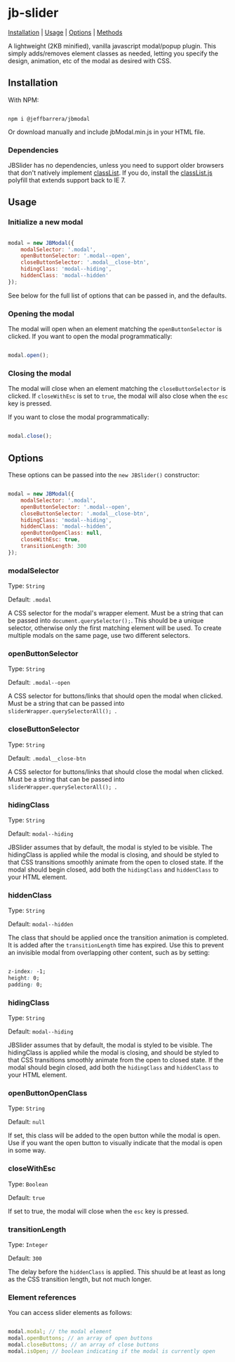 # jb-slider

[Installation](#installation) | [Usage](#usage) | [Options](#options) | [Methods](#public-methods)

A lightweight (2KB minified), vanilla javascript modal/popup plugin. This simply adds/removes element classes as needed, letting you specify the design, animation, etc of the modal as desired with CSS.

## Installation

With NPM:

```Shell

npm i @jeffbarrera/jbmodal

```

Or download manually and include jbModal.min.js in your HTML file.

### Dependencies

JBSlider has no dependencies, unless you need to support older browsers that don't natively implement [classList](https://caniuse.com/#feat=classlist). If you do, install the [classList.js](https://github.com/eligrey/classList.js/) polyfill that extends support back to IE 7.

## Usage

### Initialize a new modal

```javascript

modal = new JBModal({
	modalSelector: '.modal',
	openButtonSelector: '.modal--open',
	closeButtonSelector: '.modal__close-btn',
	hidingClass: 'modal--hiding',
	hiddenClass: 'modal--hidden'
});

```

See below for the full list of options that can be passed in, and the defaults.

### Opening the modal

The modal will open when an element matching the `openButtonSelector` is clicked. If you want to open the modal programmatically:

```javascript

modal.open();

```

### Closing the modal

The modal will close when an element matching the `closeButtonSelector` is clicked. If `closeWithEsc` is set to `true`, the modal will also close when the `esc` key is pressed.

If you want to close the modal programmatically:

```javascript

modal.close();

```

## Options

These options can be passed into the `new JBSlider()` constructor:

```javascript

modal = new JBModal({
	modalSelector: '.modal',
	openButtonSelector: '.modal--open',
	closeButtonSelector: '.modal__close-btn',
	hidingClass: 'modal--hiding',
	hiddenClass: 'modal--hidden',
	openButtonOpenClass: null,
	closeWithEsc: true,
	transitionLength: 300
});

```

### modalSelector

Type: `String`

Default: `.modal`

A CSS selector for the modal's wrapper element. Must be a string that can be passed into `document.querySelector();`. This should be a unique selector, otherwise only the first matching element will be used. To create multiple modals on the same page, use two different selectors.

### openButtonSelector

Type: `String`

Default: `.modal--open`

A CSS selector for buttons/links that should open the modal when clicked. Must be a string that can be passed into `sliderWrapper.querySelectorAll(); `.

### closeButtonSelector

Type: `String`

Default: `.modal__close-btn`

A CSS selector for buttons/links that should close the modal when clicked. Must be a string that can be passed into `sliderWrapper.querySelectorAll(); `.

### hidingClass

Type: `String`

Default: `modal--hiding`

JBSlider assumes that by default, the modal is styled to be visible. The hidingClass is applied while the modal is closing, and should be styled to that CSS transitions smoothly animate from the open to closed state. If the modal should begin closed, add both the `hidingClass` and `hiddenClass` to your HTML element.

### hiddenClass

Type: `String`

Default: `modal--hidden`

The class that should be applied once the transition animation is completed. It is added after the `transitionLength` time has expired. Use this to prevent an invisible modal from overlapping other content, such as by setting:

```css

z-index: -1;
height: 0;
padding: 0;

```

### hidingClass

Type: `String`

Default: `modal--hiding`

JBSlider assumes that by default, the modal is styled to be visible. The hidingClass is applied while the modal is closing, and should be styled to that CSS transitions smoothly animate from the open to closed state. If the modal should begin closed, add both the `hidingClass` and `hiddenClass` to your HTML element.

### openButtonOpenClass

Type: `String`

Default: `null`

If set, this class will be added to the open button while the modal is open. Use if you want the open button to visually indicate that the modal is open in some way.

### closeWithEsc

Type: `Boolean`

Default: `true`

If set to true, the modal will close when the `esc` key is pressed.

### transitionLength

Type: `Integer`

Default: `300`

The delay before the `hiddenClass` is applied. This shuuld be at least as long as the CSS transition length, but not much longer.


### Element references

You can access slider elements as follows:

```javascript

modal.modal; // the modal element
modal.openButtons; // an array of open buttons
modal.closeButtons; // an array of close buttons
modal.isOpen; // boolean indicating if the modal is currently open

```